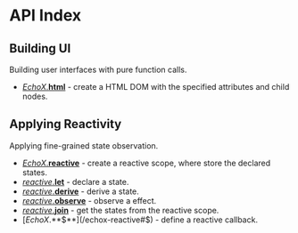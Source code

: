 # API Index

## Building UI

Building user interfaces with pure function calls.

- [_EchoX_.**html**](/echox-dom#html) - create a HTML DOM with the specified attributes and child nodes.

## Applying Reactivity

Applying fine-grained state observation.

- [_EchoX_.**reactive**](/echox-reactive#reactive) - create a reactive scope, where store the declared states.
- [_reactive_.**let**](/echox-reactive#reactive-let) - declare a state.
- [_reactive_.**derive**](/echox-reactive#reactive-derive) - derive a state.
- [_reactive_.**observe**](/echox-reactive#reactive-observe) - observe a effect.
- [_reactive_.**join**](/echox-reactive#reactive-join) - get the states from the reactive scope.
- [_EchoX_.**$**](/echox-reactive#$) - define a reactive callback.
